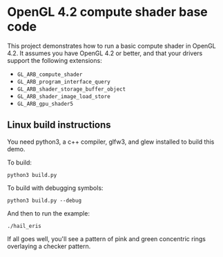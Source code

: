 # OpenGL 4.2 compute shader base code

This project demonstrates how to run a basic compute shader in OpenGL
4.2.  It assumes you have OpenGL 4.2 or better, and that your drivers
support the following extensions:

 - `GL_ARB_compute_shader`
 - `GL_ARB_program_interface_query`
 - `GL_ARB_shader_storage_buffer_object`
 - `GL_ARB_shader_image_load_store`
 - `GL_ARB_gpu_shader5`

## Linux build instructions

You need python3, a c++ compiler, glfw3, and glew installed to build
this demo.

To build:
```
python3 build.py
```

To build with debugging symbols:
```
python3 build.py --debug
```

And then to run the example:
```
./hail_eris
```

If all goes well, you'll see a pattern of pink and green concentric
rings overlaying a checker pattern.
